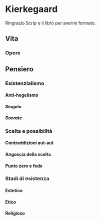 # Kierkegaard

Ringrazio Scrip e il libro per avermi formato.

## Vita

### Opere

## Pensiero

### Esistenzialismo

#### Anti-hegelismo

#### Singolo

##### Socrate

### Scelta e possibilità

#### Contraddizioni aut-aut

#### Angoscia della scelta

#### Punto zero e fede

### Stadi di esistenza

#### Estetico

#### Etico

#### Religioso
